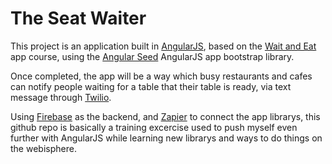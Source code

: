 # The Seat Waiter

This project is an application built in [AngularJS](http://angularjs.org/), based on the [Wait and Eat](http://www.angularcourse.com/#/) app course, using the [Angular Seed](https://github.com/fredsa/appengine-angular-seed-python)
AngularJS app bootstrap library.

Once completed, the app will be a way which busy restaurants and cafes can notify people waiting for a table that their table is ready, via text message through [Twilio](https://www.twilio.com/).

Using [Firebase](https://www.firebase.com/) as the backend, and [Zapier](https://zapier.com/) to connect the app librarys, this github repo is basically a training excercise used to push myself even further with AngularJS while learning new librarys and ways to do things on the webisphere.